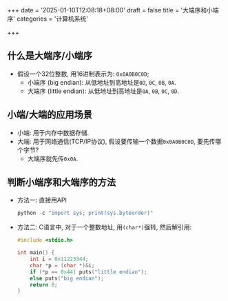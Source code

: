 +++
date = '2025-01-10T12:08:18+08:00'
draft = false
title = '大端序和小端序'
categories = '计算机系统'

+++



## 什么是大端序/小端序

* 假设一个32位整数, 用16进制表示为: `0x0A0B0C0D`;
  * 小端序 (big endian): 从低地址到高地址是`0D`, `0C`, `0B`, `0A`.
  * 大端序 (little endian): 从低地址到高地址是`0A`, `0B`, `0C`, `0D`.



## 小端/大端的应用场景

* 小端: 用于内存中数据存储.
* 大端: 用于网络通信(TCP/IP协议), 假设要传输一个数据`0x0A0B0C0D`, 要先传哪个字节?
  * 大端序就先传`0x0A`.



## 判断小端序和大端序的方法

* 方法一: 直接用API

  ```python
  python -c "import sys; print(sys.byteorder)"
  ```

* 方法二: C语言中, 对于一个整数地址, 用`(char*)`强转, 然后解引用:

  ```c
  #include <stdio.h>
  
  int main() {
      int i = 0x11223344;
      char *p = (char *)&i;
      if (*p == 0x44) puts("little endian");
      else puts("big endian");
      return 0;
  }
  
  ```

  
